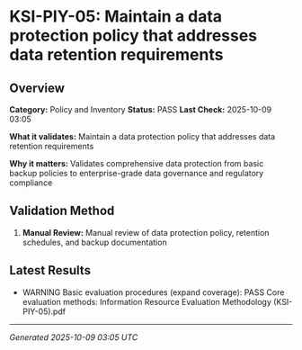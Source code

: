 # KSI-PIY-05: Maintain a data protection policy that addresses data retention requirements

## Overview

**Category:** Policy and Inventory
**Status:** PASS
**Last Check:** 2025-10-09 03:05

**What it validates:** Maintain a data protection policy that addresses data retention requirements

**Why it matters:** Validates comprehensive data protection from basic backup policies to enterprise-grade data governance and regulatory compliance

## Validation Method

1. **Manual Review:** Manual review of data protection policy, retention schedules, and backup documentation

## Latest Results

- WARNING Basic evaluation procedures (expand coverage): PASS Core evaluation methods: Information Resource Evaluation Methodology (KSI-PIY-05).pdf

---
*Generated 2025-10-09 03:05 UTC*
